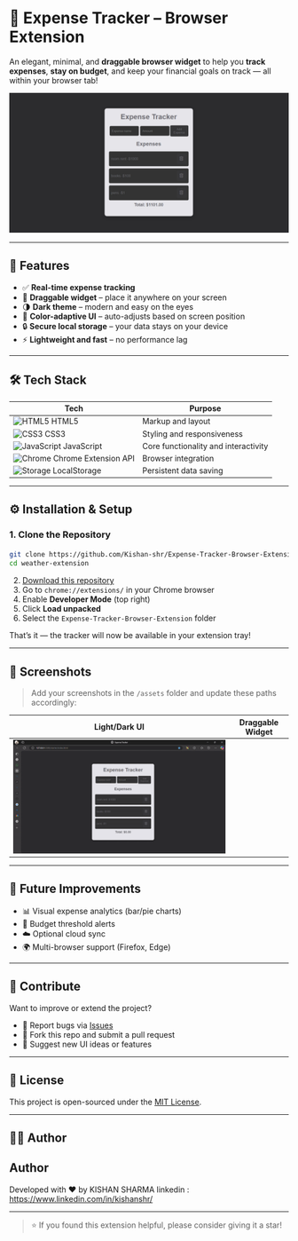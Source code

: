 # 💸 Expense Tracker – Browser Extension

An elegant, minimal, and **draggable browser widget** to help you **track expenses**, **stay on budget**, and keep your financial goals on track — all within your browser tab!

![Expense Tracker](Screenshot.jpeg)

---

## 🚀 Features

- ✅ **Real-time expense tracking**
- 🧲 **Draggable widget** – place it anywhere on your screen
- 🌗 **Dark theme** – modern and easy on the eyes
- 🧠 **Color-adaptive UI** – auto-adjusts based on screen position
- 🔒 **Secure local storage** – your data stays on your device
- ⚡ **Lightweight and fast** – no performance lag

---

## 🛠️ Tech Stack

| Tech        | Purpose                           |
|-------------|-----------------------------------|
| ![HTML5](https://img.icons8.com/color/24/html-5.png) HTML5 | Markup and layout                |
| ![CSS3](https://img.icons8.com/color/24/css3.png) CSS3 | Styling and responsiveness       |
| ![JavaScript](https://img.icons8.com/color/24/javascript.png) JavaScript | Core functionality and interactivity |
| ![Chrome](https://img.icons8.com/fluency/24/chrome.png) Chrome Extension API | Browser integration              |
| ![Storage](https://img.icons8.com/external-flatart-icons-outline-flatarticons/24/external-storage-user-interface-flatart-icons-outline-flatarticons.png) LocalStorage | Persistent data saving            |

---

## ⚙️ Installation & Setup

### 1. Clone the Repository
```bash
git clone https://github.com/Kishan-shr/Expense-Tracker-Browser-Extension
cd weather-extension
```
2. [Download this repository](https://github.com/Kishan-shr/Expense-Tracker-Browser-Extension/archive/refs/heads/main.zip)
3. Go to `chrome://extensions/` in your Chrome browser
4. Enable **Developer Mode** (top right)
5. Click **Load unpacked**
6. Select the `Expense-Tracker-Browser-Extension` folder

That’s it — the tracker will now be available in your extension tray!

---

## 📸 Screenshots

> Add your screenshots in the `/assets` folder and update these paths accordingly:

| Light/Dark UI | Draggable Widget |
|---------------|------------------|
| ![UI](Expens_Tracker.gif) 

---

## 🧩 Future Improvements

- 📊 Visual expense analytics (bar/pie charts)
- 🔔 Budget threshold alerts
- ☁️ Optional cloud sync
- 🌍 Multi-browser support (Firefox, Edge)

---

## 🤝 Contribute

Want to improve or extend the project?

- 🐞 Report bugs via [Issues](https://github.com/Kishan-shr/Expense-Tracker-Browser-Extension/issues)
- 🔧 Fork this repo and submit a pull request
- 🎨 Suggest new UI ideas or features

---

## 📄 License

This project is open-sourced under the [MIT License](LICENSE).

---

## 🙋‍♂️ Author

## Author
Developed with ❤️ by KISHAN SHARMA
linkedin : https://www.linkedin.com/in/kishanshr/

---

> ⭐ If you found this extension helpful, please consider giving it a star!
